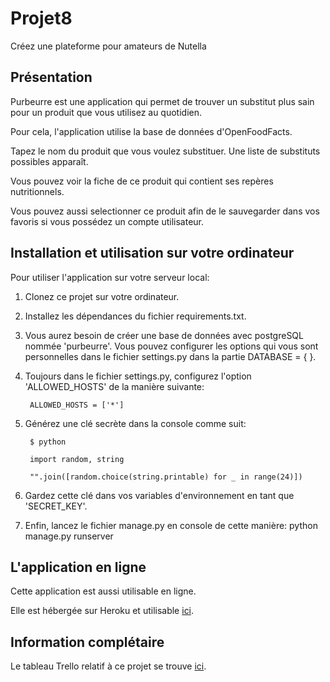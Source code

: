 # Projet8
Créez une plateforme pour amateurs de Nutella

## Présentation
Purbeurre est une application qui permet de trouver un substitut plus sain pour un produit
que vous utilisez au quotidien.

Pour cela, l'application utilise la base de données d'OpenFoodFacts.

Tapez le nom du produit que vous voulez substituer. 
Une liste de substituts possibles apparaît.

Vous pouvez voir la fiche de ce produit qui contient ses repères nutritionnels.

Vous pouvez aussi selectionner ce produit afin de le sauvegarder dans vos favoris si 
vous possédez un compte utilisateur.

## Installation et utilisation sur votre ordinateur
Pour utiliser l'application sur votre serveur local:

1. Clonez ce projet sur votre ordinateur.
2. Installez les dépendances du fichier requirements.txt.
3. Vous aurez besoin de créer une base de données avec postgreSQL nommée 'purbeurre'.
Vous pouvez configurer les options qui vous sont personnelles dans le fichier settings.py
dans la partie DATABASE = { }.
4. Toujours dans le fichier settings.py, configurez l'option 'ALLOWED_HOSTS' de la manière suivante:

        ALLOWED_HOSTS = ['*']
        
5. Générez une clé secrète dans la console comme suit:

        $ python
    
        import random, string
    
        "".join([random.choice(string.printable) for _ in range(24)])

6. Gardez cette clé dans vos variables d'environnement en tant que 'SECRET_KEY'.
7. Enfin, lancez le fichier manage.py en console de cette manière:
python manage.py runserver


## L'application en ligne
Cette application est aussi utilisable en ligne.

Elle est hébergée sur Heroku et utilisable [ici](https://purbeurre2020.herokuapp.com "purbeurre").

## Information complétaire
Le tableau Trello relatif à ce projet se trouve [ici](https://trello.com/b/RhX1abT3/projet-8 "Tableau Trello").
